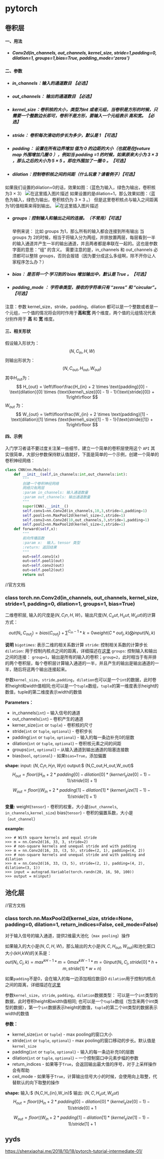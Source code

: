 # pytorch

## 卷积层

#### 一、用法

- ##### Conv2d(in_channels, out_channels, kernel_size, stride=1,padding=0, dilation=1, groups=1,bias=True, padding_mode=‘zeros’)

#### 二、参数

- ##### in_channels：输入的通道数目 【必选】

- ##### out_channels： 输出的通道数目 【必选】

- ##### kernel_size：卷积核的大小，类型为int 或者元组，当卷积是方形的时候，只需要一个整数边长即可，卷积不是方形，要输入一个元组表示 高和宽。【必选】

- ##### stride： 卷积每次滑动的步长为多少，默认是 1 【可选】

- ##### padding： 设置在所有边界增加 值为 0 的边距的大小（也就是在feature map 外围增加几圈 0 ），例如当 padding =1 的时候，如果原来大小为 3 × 3 ，那么之后的大小为 5 × 5 。即在外围加了一圈 0 。【可选】

- ##### dilation：控制卷积核之间的间距（什么玩意？请看例子）【可选】

如果我们设置的dilation=0的话，效果如图：（蓝色为输入，绿色为输出，卷积核为3 × 3）
![在这里插入图片描述](https://img-blog.csdnimg.cn/20200130105522313.png?x-oss-process=image/watermark,type_ZmFuZ3poZW5naGVpdGk,shadow_10,text_aHR0cHM6Ly9ibG9nLmNzZG4ubmV0L3FxXzM4ODYzNDEz,size_16,color_FFFFFF,t_70)
如果设置的是dilation=1，那么效果如图：（蓝色为输入，绿色为输出，卷积核仍为 3 × 3 。）
但是这里卷积核点与输入之间距离为1的值相乘来得到输出。
![在这里插入图片描述](https://img-blog.csdnimg.cn/20200130105658486.png?x-oss-process=image/watermark,type_ZmFuZ3poZW5naGVpdGk,shadow_10,text_aHR0cHM6Ly9ibG9nLmNzZG4ubmV0L3FxXzM4ODYzNDEz,size_16,color_FFFFFF,t_70)

- ##### groups：控制输入和输出之间的连接。（不常用）【可选】

  举例来说：
  比如 groups 为1，那么所有的输入都会连接到所有输出
  当 groups 为 2的时候，相当于将输入分为两组，并排放置两层，每层看到一半的输入通道并产生一半的输出通道，并且两者都是串联在一起的。这也是参数字面的意思：“组” 的含义。
  需要注意的是，in_channels 和 out_channels 必须都可以整除 groups，否则会报错（因为要分成这么多组啊，除不开你让人家程序怎么办？）

- ##### bias： 是否将一个 学习到的 bias 增加输出中，默认是 True 。【可选】

- ##### padding_mode ： 字符串类型，接收的字符串只有 “zeros” 和 “circular”。【可选】

注意：参数 kernel_size，stride，padding，dilation 都可以是一个整数或者是一个元组，一个值的情况将会同时作用于**高和宽** 两个维度，两个值的元组情况代表分别作用于 **高** 和 **宽** 维度。

#### 三、相关形状

假设输入形状为：
$$
(N, C_{\text{in}}, H, W)
$$
则输出形状为：
$$
(N, C_{\text{out}}, H_{\text{out}}, W_{\text{out}})
$$
其中$H_{out}$为：
$$
H_{out} = \left\lfloor\frac{H_{in} + 2 \times \text{padding}[0] - \text{dilation}[0] \times (\text{kernel\_size}[0] - 1) - 1}{\text{stride}[0]} + 1\right\rfloor
$$
$W_{out}$ 为：
$$
W_{out} = \left\lfloor\frac{W_{in} + 2 \times \text{padding}[1] - \text{dilation}[1] \times (\text{kernel\_size}[1] - 1) - 1}{\text{stride}[1]} + 1\right\rfloor
$$

#### 四、示例

入门学习者请不要过度关注某一些细节，建立一个简单的卷积层使用这个 `API` 其实很简单，大部分参数保持默认值就好，下面是简单的一个示例，创建一个简单的卷积神经网络：

```python
class CNN(nn.Module):
    def __init__(self,in_channels:int,out_channels:int):
        """
        创建一个卷积神经网络
        网络只有两层
        :param in_channels: 输入通道数量
        :param out_channels: 输出通道数量
        """
        super(CNN).__init__()
        self.conv1=nn.Conv2d(in_channels,10,3,stride=1,padding=1)
        self.pool1=nn.MaxPool2d(kernel_size=2,stride=1)
        self.conv2=nn.Conv2d(10,out_channels,3,stride=1,padding=1)
        self.pool2=nn.MaxPool2d(kernel_size=2,stride=1)
    def forward(self,x):
        """
        前向传播函数
        :param x:  输入，tensor 类型
        :return: 返回结果
        """
        out=self.conv1(x)
        out=self.pool1(out)
        out=self.conv2(out)
        out=self.pool2(out)
        return out
```

//官方文档

### class torch.nn.Conv2d(in_channels, out_channels, kernel_size, stride=1, padding=0, dilation=1, groups=1, bias=True)

二维卷积层, 输入的尺度是$(N, C_in,H,W)$，输出尺度$(N,C_out,H_out,W_out)$的计算方式：

$$out(N_i, C_{out_j})=bias(C_{out_j})+\sum^{C_{in}-1}*{k=0}weight(C*{out_j},k)\bigotimes input(N_i,k)$$

**说明**
`bigotimes`: 表示二维的相关系数计算 `stride`: 控制相关系数的计算步长
`dilation`: 用于控制内核点之间的距离，详细描述在[这里](https://github.com/vdumoulin/conv_arithmetic/blob/master/README.md)
`groups`: 控制输入和输出之间的连接： `group=1`，输出是所有的输入的卷积；`group=2`，此时相当于有并排的两个卷积层，每个卷积层计算输入通道的一半，并且产生的输出是输出通道的一半，随后将这两个输出连接起来。

参数`kernel_size`，`stride,padding`，`dilation`也可以是一个`int`的数据，此时卷积height和width值相同;也可以是一个`tuple`数组，`tuple`的第一维度表示height的数值，tuple的第二维度表示width的数值

**Parameters：**

- in_channels(`int`) – 输入信号的通道
- out_channels(`int`) – 卷积产生的通道
- kerner_size(`int` or `tuple`) - 卷积核的尺寸
- stride(`int` or `tuple`, `optional`) - 卷积步长
- padding(`int` or `tuple`, `optional`) - 输入的每一条边补充0的层数
- dilation(`int` or `tuple`, `optional`) – 卷积核元素之间的间距
- groups(`int`, `optional`) – 从输入通道到输出通道的阻塞连接数
- bias(`bool`, `optional`) - 如果`bias=True`，添加偏置

**shape:**
input: $(N,C_in,H_in,W_in)$
output:$ (N,C_out,H_out,W_out)$
$$
H_{out}=floor((H_{in}+2*padding[0]-dilation[0]*(kernerl_size[0]-1)-1)/stride[0]+1)​
$$

$$
W_{out}=floor((W_{in}+2*padding[1]-dilation[1]*(kernerl_size[1]-1)-1)/stride[1]+1)
$$

**变量:**
weight(`tensor`) - 卷积的权重，大小是(`out_channels`, `in_channels`,`kernel_size`)
bias(`tensor`) - 卷积的偏置系数，大小是（`out_channel`）

**example:**

```
>>> # With square kernels and equal stride
>>> m = nn.Conv2d(16, 33, 3, stride=2)
>>> # non-square kernels and unequal stride and with padding
>>> m = nn.Conv2d(16, 33, (3, 5), stride=(2, 1), padding=(4, 2))
>>> # non-square kernels and unequal stride and with padding and dilation
>>> m = nn.Conv2d(16, 33, (3, 5), stride=(2, 1), padding=(4, 2), dilation=(3, 1))
>>> input = autograd.Variable(torch.randn(20, 16, 50, 100))
>>> output = m(input)
```

## 池化层





//官方文档

### class torch.nn.MaxPool2d(kernel_size, stride=None, padding=0, dilation=1, return_indices=False, ceil_mode=False)

对于输入信号的输入通道，提供2维最大池化（`max pooling`）操作

如果输入的大小是$(N,C,H,W)$，那么输出的大小是$(N,C,H_{out},W_{out})$和池化窗口大小(kH,kW)的关系是：
$$out(N_i, C_j,k)=max^{kH-1}*{m=0}max^{kW-1}*{m=0}input(N_{i},C_j,stride[0]*h+m,stride[1]*w+n)$$

如果`padding`不是0，会在输入的每一边添加相应数目0
`dilation`用于控制内核点之间的距离，详细描述在[这里](https://github.com/vdumoulin/conv_arithmetic/blob/master/README.md)

参数`kernel_size`，`stride`, `padding`，`dilation`数据类型： 可以是一个`int`类型的数据，此时卷积height和width值相同; 也可以是一个`tuple`数组（包含来两个int类型的数据），第一个`int`数据表示height的数值，`tuple`的第二个int类型的数据表示width的数值

**参数：**

- kernel_size(`int` or `tuple`) - max pooling的窗口大小
- stride(`int` or `tuple`, `optional`) - max pooling的窗口移动的步长。默认值是`kernel_size`
- padding(`int` or `tuple`, `optional`) - 输入的每一条边补充0的层数
- dilation(`int` or `tuple`, `optional`) – 一个控制窗口中元素步幅的参数
- return_indices - 如果等于`True`，会返回输出最大值的序号，对于上采样操作会有帮助
- ceil_mode - 如果等于`True`，计算输出信号大小的时候，会使用向上取整，代替默认的向下取整的操作

**shape:**
输入:$ (N,C,H_{in},W_in)$
输出: $(N,C,H_out,W_out)$
$$
H_{out}=floor((H_{in} + 2*padding[0] - dilation[0]*(kernel_size[0] - 1) - 1)/stride[0] + 1
$$

$$
W_{out}=floor((W_{in} + 2*padding[1] - dilation[1]*(kernel_size[1] - 1) - 1)/stride[1] + 1
$$

## yyds

https://shenxiaohai.me/2018/10/18/pytorch-tutorial-intermediate-01/